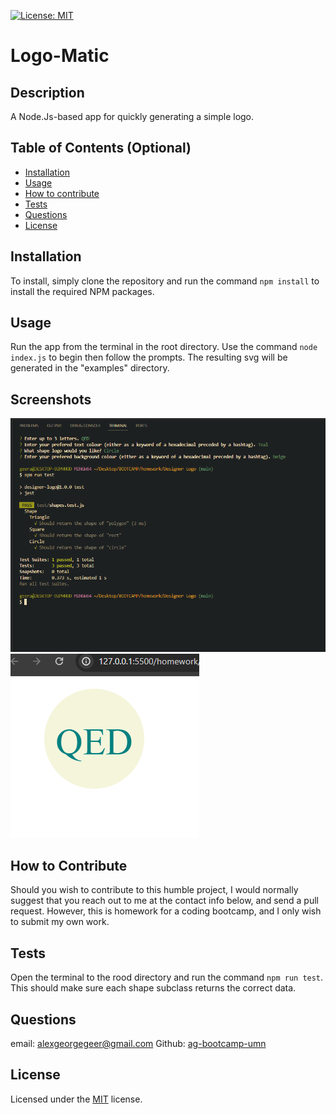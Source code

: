 
  [![License: MIT](https://img.shields.io/badge/License-MIT-yellow.svg)](https://opensource.org/licenses/MIT)
  # Logo-Matic
  
  ## Description
  A Node.Js-based app for quickly generating a simple logo.
  
  ## Table of Contents (Optional)
  
  - [Installation](#installation)
  - [Usage](#usage)
  - [How to contribute](#how-to-contribute)
  - [Tests](#tests)
  - [Questions](#questions)
  - [License](#license)
  
  ## Installation
  To install, simply clone the repository and run the command `npm install` to install the required NPM packages.
  
  ## Usage
  Run the app from the terminal in the root directory. Use the command `node index.js` to begin then follow the prompts. The resulting svg will be generated in the "examples" directory.

  ## Screenshots
  ![App in use](./images/img1.png)
  ![Final Product](./images/img2.png)
  
  ## How to Contribute
  Should you wish to contribute to this humble project, I would normally suggest that you reach out to me at the contact info below, and send a pull request. However, this is homework for a coding bootcamp, and I only wish to submit my own work.
  
  ## Tests
  Open the terminal to the rood directory and run the command `npm run test`. This should make sure each shape subclass returns the correct data.
  
  ## Questions
  email: [alexgeorgegeer@gmail.com](alexgeorgegeer@gmail.com)
  Github: [ag-bootcamp-umn](https://github.com/ag-bootcamp-umn)

  ## License
  Licensed under the [MIT](https://opensource.org/license/mit/) license.
  
  